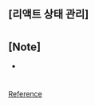 ## [리액트 상태 관리]

###

#

## [Note]

-

#

[Reference](https://www.hanbit.co.kr/store/books/look.php?p_code=B7468885216)
